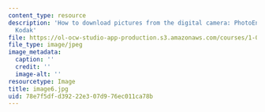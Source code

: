 ```yaml
---
content_type: resource
description: 'How to download pictures from the digital camera: PhotoEnhancer for
  Kodak'
file: https://ol-ocw-studio-app-production.s3.amazonaws.com/courses/1-012-introduction-to-civil-engineering-design-spring-2002/78e7f5dfd39222e307d976ec011ca78b_image6.jpg
file_type: image/jpeg
image_metadata:
  caption: ''
  credit: ''
  image-alt: ''
resourcetype: Image
title: image6.jpg
uid: 78e7f5df-d392-22e3-07d9-76ec011ca78b
---
```

